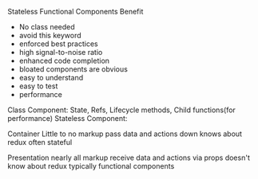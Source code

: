 Stateless Functional Components Benefit
* No class needed
* avoid this keyword
* enforced best practices
* high signal-to-noise ratio
* enhanced code completion
* bloated components are obvious
* easy to understand
* easy to test
* performance

Class Component:
State, Refs, Lifecycle methods, Child functions(for performance)
Stateless Component:

Container 
Little to no markup
pass data and actions down
knows about redux
often stateful

Presentation
nearly all markup
receive data and actions via props
doesn't know about redux
typically functional components
